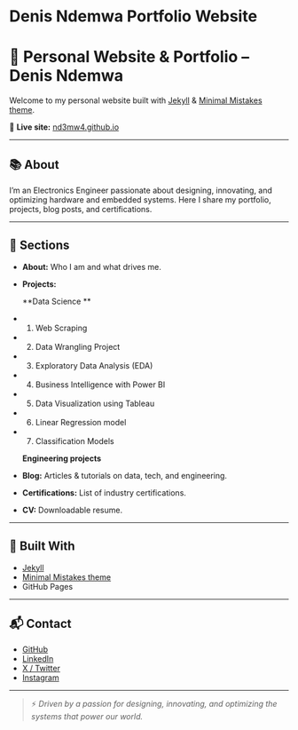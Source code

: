 # Denis Ndemwa Portfolio Website

# 📄 Personal Website & Portfolio – Denis Ndemwa

Welcome to my personal website built with [Jekyll](https://jekyllrb.com/) & [Minimal Mistakes theme](https://mmistakes.github.io/minimal-mistakes/).

🌟 **Live site:** [nd3mw4.github.io](https://nd3mw4.github.io)

---

## 📚 About

I’m an Electronics Engineer passionate about designing, innovating, and optimizing hardware and embedded systems.
Here I share my portfolio, projects, blog posts, and certifications.

---

## 📂 Sections

- **About:** Who I am and what drives me.
- **Projects:**
  
  **Data Science **
- 1. Web Scraping
- 2. Data Wrangling Project
- 3. Exploratory Data Analysis (EDA)
- 4. Business Intelligence with Power BI
- 5. Data Visualization using Tableau
- 6. Linear Regression model
- 7. Classification Models
  
   **Engineering projects**
  

     
- **Blog:** Articles & tutorials on data, tech, and engineering.
- **Certifications:** List of industry certifications.
- **CV:** Downloadable resume.

---

## 🚀 Built With

- [Jekyll](https://jekyllrb.com/)
- [Minimal Mistakes theme](https://mmistakes.github.io/minimal-mistakes/)
- GitHub Pages

---

## 📬 Contact

- [GitHub](https://github.com/ND3MW4)
- [LinkedIn](https://www.linkedin.com/in/denisndemwa/)
- [X / Twitter](https://x.com/DenisNdemwa)
- [Instagram](https://instagram.com/ndemwah)

---

> ⚡ *Driven by a passion for designing, innovating, and optimizing the systems that power our world.*
